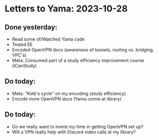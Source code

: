 # Letters to Yama: 2023-10-28

## Done yesterday:
- Read some of/Watched Yama code
- Tested EE
- Encoded OpenVPN docs (awareness of tunnels, routing vs. bridging, VPC's)
- Meta: Consumed part of a study efficiency improvement course (iCanStudy)

## Do today:
- Meta: "Kolb's cycle" on my encoding (study efficiency)
- Encode more OpenVPN docs (Yama comm at library)

## Do today:
- Do we really want to invest my time in getting OpenVPN set up? 
- Will a VPN really help with Discord video calls at my library? 
